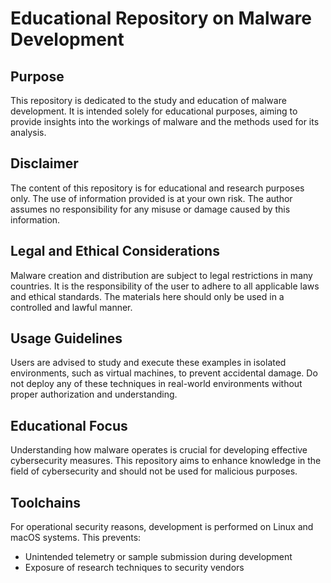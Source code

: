 # Educational Repository on Malware Development

## Purpose

This repository is dedicated to the study and education of malware development. It is intended solely for educational purposes, aiming to provide insights into the workings of malware and the methods used for its analysis.

## Disclaimer

The content of this repository is for educational and research purposes only. The use of information provided is at your own risk. The author assumes no responsibility for any misuse or damage caused by this information.

## Legal and Ethical Considerations

Malware creation and distribution are subject to legal restrictions in many countries. It is the responsibility of the user to adhere to all applicable laws and ethical standards. The materials here should only be used in a controlled and lawful manner.

## Usage Guidelines

Users are advised to study and execute these examples in isolated environments, such as virtual machines, to prevent accidental damage. Do not deploy any of these techniques in real-world environments without proper authorization and understanding.

## Educational Focus

Understanding how malware operates is crucial for developing effective cybersecurity measures. This repository aims to enhance knowledge in the field of cybersecurity and should not be used for malicious purposes.

## Toolchains

For operational security reasons, development is performed on Linux and macOS systems. This prevents:

- Unintended telemetry or sample submission during development
- Exposure of research techniques to security vendors